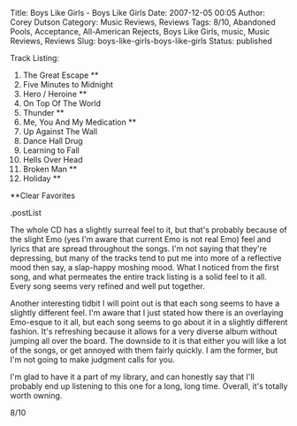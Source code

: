 Title: Boys Like Girls - Boys Like Girls
Date: 2007-12-05 00:05
Author: Corey Dutson
Category: Music Reviews, Reviews
Tags: 8/10, Abandoned Pools, Acceptance, All-American Rejects, Boys Like Girls, music, Music Reviews, Reviews
Slug: boys-like-girls-boys-like-girls
Status: published

<div class="albumCover">

</div>

<span class="trackListing">Track Listing:</span>

1.  The Great Escape \*\*
2.  Five Minutes to Midnight
3.  Hero / Heroine \*\*
4.  On Top Of The World
5.  Thunder \*\*
6.  Me, You And My Medication \*\*
7.  Up Against The Wall
8.  Dance Hall Drug
9.  Learning to Fall
10. Hells Over Head
11. Broken Man \*\*
12. Holiday \*\*

\*\*Clear Favorites

.postList

The whole CD has a slightly surreal feel to it, but that's probably
because of the slight Emo (yes I'm aware that current Emo is not real
Emo) feel and lyrics that are spread throughout the songs. I'm not
saying that they're depressing, but many of the tracks tend to put me
into more of a reflective mood then say, a slap-happy moshing mood. What
I noticed from the first song, and what permeates the entire track
listing is a solid feel to it all. Every song seems very refined and
well put together.

Another interesting tidbit I will point out is that each song seems to
have a slightly different feel. I'm aware that I just stated how there
is an overlaying Emo-esque to it all, but each song seems to go about it
in a slightly different fashion. It's refreshing because it allows for a
very diverse album without jumping all over the board. The downside to
it is that either you will like a lot of the songs, or get annoyed with
them fairly quickly. I am the former, but I'm not going to make judgment
calls for you.

I'm glad to have it a part of my library, and can honestly say that I'll
probably end up listening to this one for a long, long time. Overall,
it's totally worth owning.

8/10
